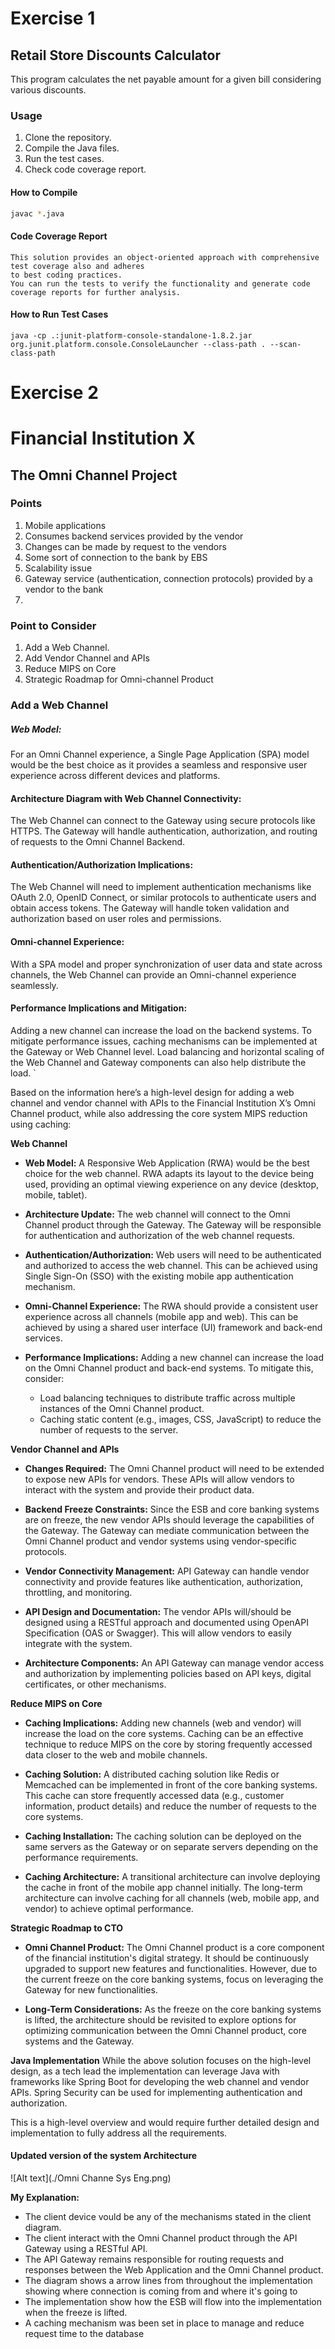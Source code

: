 # Exercise 1

## Retail Store Discounts Calculator

This program calculates the net payable amount for a given bill considering various discounts.

### Usage

1. Clone the repository.
2. Compile the Java files.
3. Run the test cases.
4. Check code coverage report.

#### How to Compile

```bash
javac *.java
```

#### Code Coverage Report

```
This solution provides an object-oriented approach with comprehensive test coverage also and adheres 
to best coding practices. 
You can run the tests to verify the functionality and generate code coverage reports for further analysis.
```

#### How to Run Test Cases

```
java -cp .:junit-platform-console-standalone-1.8.2.jar org.junit.platform.console.ConsoleLauncher --class-path . --scan-class-path
```


# Exercise 2

# Financial Institution X

## The Omni Channel Project

### Points

1. Mobile applications
2. Consumes backend services provided by the vendor
3. Changes can be made by request to the vendors
4. Some sort of connection to the bank by EBS
5. Scalability issue
6. Gateway service (authentication, connection protocols) provided by a vendor to the bank
7.

### Point to Consider

1. Add a Web Channel.
2. Add Vendor Channel and APIs
3. Reduce MIPS on Core
4. Strategic Roadmap for Omni-channel Product

### Add a Web Channel

##### Web Model:

For an Omni Channel experience, a Single Page Application (SPA) model would be the best choice as it provides a seamless
and responsive user experience across different devices and platforms.

#### Architecture Diagram with Web Channel Connectivity:

The Web Channel can connect to the Gateway using secure protocols like HTTPS. The Gateway will handle authentication,
authorization, and routing of requests to the Omni Channel Backend.

#### Authentication/Authorization Implications:

The Web Channel will need to implement authentication mechanisms like OAuth 2.0, OpenID Connect, or similar protocols to
authenticate users and obtain access tokens. The Gateway will handle token validation and authorization based on user
roles and permissions.

#### Omni-channel Experience:

With a SPA model and proper synchronization of user data and state across channels, the Web Channel can provide an
Omni-channel experience seamlessly.

#### Performance Implications and Mitigation:

Adding a new channel can increase the load on the backend systems. To mitigate performance issues, caching mechanisms
can be implemented at the Gateway or Web Channel level. Load balancing and horizontal scaling of the Web Channel and
Gateway components can also help distribute the load.
`

Based on the information here’s a high-level design for adding a web channel and vendor channel with APIs to the
Financial Institution X’s Omni Channel product, while also addressing the core system MIPS reduction using caching:

**Web Channel**

* **Web Model:** A Responsive Web Application (RWA) would be the best choice for the web channel. RWA adapts its layout
  to the device being used, providing an optimal viewing experience on any device (desktop, mobile, tablet).

* **Architecture Update:** The web channel will connect to the Omni Channel product through the Gateway. The Gateway
  will be responsible for authentication and authorization of the web channel requests.

* **Authentication/Authorization:**  Web users will need to be authenticated and authorized to access the web channel.
  This can be achieved using Single Sign-On (SSO) with the existing mobile app authentication mechanism.

* **Omni-Channel Experience:** The RWA should provide a consistent user experience across all channels
  (mobile app and web). This can be achieved by using a shared user interface (UI) framework and back-end services.

* **Performance Implications:** Adding a new channel can increase the load on the Omni Channel product and back-end
  systems. To mitigate this, consider:
    * Load balancing techniques to distribute traffic across multiple instances of the Omni Channel product.
    * Caching static content (e.g., images, CSS, JavaScript) to reduce the number of requests to the server.

**Vendor Channel and APIs**

* **Changes Required:** The Omni Channel product will need to be extended to expose new APIs for vendors. These APIs
  will allow vendors to interact with the system and provide their product data.

* **Backend Freeze Constraints:** Since the ESB and core banking systems are on freeze, the new vendor APIs should
  leverage the capabilities of the Gateway. The Gateway can mediate communication between the Omni Channel product and
  vendor systems using vendor-specific protocols.

* **Vendor Connectivity Management:**  API Gateway can handle vendor connectivity and provide features like
  authentication, authorization, throttling, and monitoring.

* **API Design and Documentation:** The vendor APIs will/should be designed using a RESTful approach and documented using
  OpenAPI Specification (OAS or Swagger). This will allow vendors to easily integrate with the system.

* **Architecture Components:** An API Gateway can manage vendor access and authorization by implementing policies based
  on API keys, digital certificates, or other mechanisms.

**Reduce MIPS on Core**

* **Caching Implications:** Adding new channels (web and vendor) will increase the load on the core systems. Caching can
  be an effective technique to reduce MIPS on the core by storing frequently accessed data closer to the web and mobile
  channels.

* **Caching Solution:**  A distributed caching solution like Redis or Memcached can be implemented in front of the core
  banking systems. This cache can store frequently accessed data (e.g., customer information, product details) and
  reduce the number of requests to the core systems.

* **Caching Installation:** The caching solution can be deployed on the same servers as the Gateway or on separate
  servers depending on the performance requirements.

* **Caching Architecture:** A transitional architecture can involve deploying the cache in front of the mobile app
  channel initially. The long-term architecture can involve caching for all channels (web, mobile app, and vendor) to
  achieve optimal performance.

**Strategic Roadmap to CTO**

* **Omni Channel Product:**  The Omni Channel product is a core component of the financial institution's digital
  strategy. It should be continuously upgraded to support new features and functionalities. However, due to the current
  freeze on the core banking systems, focus on leveraging the Gateway for new functionalities.

* **Long-Term Considerations:** As the freeze on the core banking systems is lifted, the architecture should be
  revisited to explore options for optimizing communication between the Omni Channel product, core systems and the
  Gateway.

**Java Implementation**
While the above solution focuses on the high-level design, as a tech lead the implementation can leverage Java with frameworks like
Spring Boot for developing the web channel and vendor APIs. Spring Security can be used for implementing authentication
and authorization.

This is a high-level overview and would require further detailed design and implementation to fully address all the
requirements.

#### Updated version of the system Architecture

![Alt text](./Omni Channe Sys Eng.png)


**My Explanation:**
* The client device vould be any of the mechanisms stated in the client diagram.
* The client interact with the Omni Channel product through the API Gateway using a RESTful API.
* The API Gateway remains responsible for routing requests and responses between the
Web Application and the Omni Channel product.
* The diagram shows a arrow lines from throughout the implementation showing where connection 
is coming from and where it's going to
* The implementation show how the ESB will flow into the implementation when the freeze is lifted.
* A caching mechanism was been set in place to manage and reduce request time to the database

